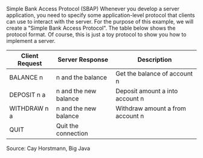 
Simple Bank Access Protocol (SBAP)
Whenever you develop a server application, you need to specify some
application-level protocol that clients can use to interact with the server.
For the purpose of this example, we will create a "Simple Bank Access Protocol".
The table below shows the protocol format. Of course, this is just a toy
protocol to show you how to implement a server.

| Client Request | Server Response       | Description                       |
|----------------|-----------------------|-----------------------------------|
| BALANCE n      | n and the balance     | Get the balance of account n      |
| DEPOSIT n a    | n and the new balance | Deposit amount a into account n   |
| WITHDRAW n a   | n and the new balance | Withdraw amount a from account n  |
| QUIT           | Quit the connection   |                                   |

Source: Cay Horstmann, Big Java